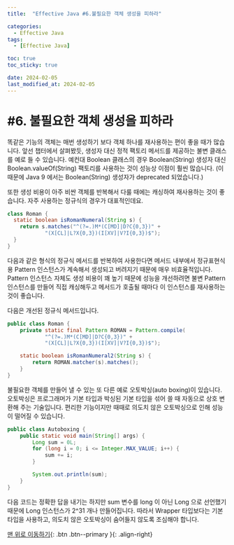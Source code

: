 ```yaml
---
title:  "Effective Java #6.불필요한 객체 생성을 피하라" 

categories:
  - Effective Java
tags:
  - [Effective Java]

toc: true
toc_sticky: true

date: 2024-02-05
last_modified_at: 2024-02-05
---
```



# #6. 불필요한 객체 생성을 피하라

똑같은 기능의 객체는 매번 생성하기 보다 객체 하나를 재사용하는 편이 좋을 때가 많습니다. 앞선 챕터에서 살펴봤듯, 생성자 대신 정적 팩토리 메서드를 제공하는 불변 클래스를 예로 들 수 있습니다.
  예컨대 Boolean 클래스의 경우 Boolean(String) 생성자 대신 Boolean.valueOf(String) 팩토리를 사용하는 것이 성능상 이점이 훨씬 많습니다. (이 때문에 Java 9 에서는 Boolean(String) 생성자가 deprecated 되었습니다.)
  
  
  또한 생성 비용이 아주 비싼 객체를 반복해서 다룰 때에는 캐싱하여 재사용하는 것이 좋습니다. 자주 사용하는 정규식의 경우가 대표적인데요.
```java
class Roman {
  static boolean isRomanNumeral(String s) {
    return s.matches("^(?=.)M*(C[MD]|D?C{0,3})" +
            "(X[CL]|L?X{0,3})(I[XV]|V?I{0,3})$");
  }
}
```
다음과 같은 형식의 정규식 메서드를 반복하여 사용한다면 메서드 내부에서 정규표현식용 Pattern 인스턴스가 계속해서 생성되고 버려지기 때문에 매우 비효율적입니다.
 Pattern 인스턴스 자체도 생성 비용이 꽤 높기 때문에 성능을 개선하려면 불변 Pattern 인스턴스를 만들어 직접 캐싱해두고 메서드가 호출될 때마다 이 인스턴스를 재사용하는 것이 좋습니다.
  
  다음은 개선된 정규식 메서드입니다.
  
```java
public class Roman {
    private static final Pattern ROMAN = Pattern.compile(
            "^(?=.)M*(C[MD]|D?C{0,3})" +
            "(X[CL]|L?X{0,3})(I[XV]|V?I{0,3})$");

    static boolean isRomanNumeral2(String s) {
        return ROMAN.matcher(s).matches();
    }
}
```
  
  
  
불필요한 객체를 만들어 낼 수 있는 또 다른 예로 오토박싱(auto boxing)이 있습니다. 오토박싱은 프로그래머가 기본 타입과 박싱된 기본 타입을 섞어 쓸 때 자동으로 상호 변환해 주는 기술입니다.
 편리한 기능이지만 때때로 의도치 않은 오토박싱으로 인해 성능이 떨어질 수 있습니다.
  
```java
public class Autoboxing {
    public static void main(String[] args) {
        Long sum = 0L;
        for (long i = 0; i <= Integer.MAX_VALUE; i++) {
            sum += i;
        }

        System.out.println(sum);
    }
}
```  
  
다음 코드는 정확한 답을 내기는 하지만 sum 변수를 long 이 아닌 Long 으로 선언했기 때문에 Long 인스턴스가 2^31 개나 만들어집니다.
  따라서 Wrapper 타입보다는 기본 타입을 사용하고, 의도치 않은 오토박싱이 숨어들지 않도록 조심해야 합니다.


[맨 위로 이동하기](#){: .btn .btn--primary }{: .align-right}
